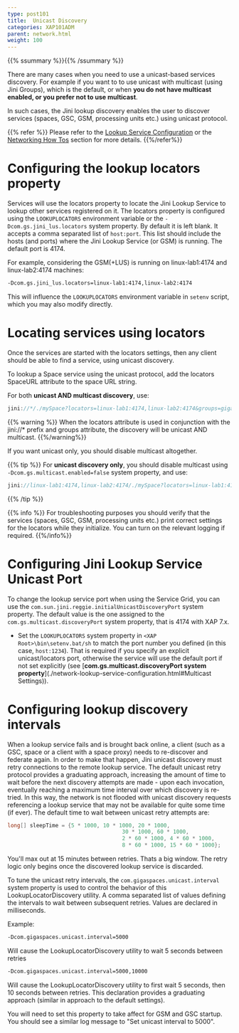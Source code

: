 ```yaml
---
type: post101
title:  Unicast Discovery
categories: XAP101ADM
parent: network.html
weight: 100
---
```


{{% ssummary %}}{{% /ssummary %}}



There are many cases when you need to use a unicast-based services discovery. For example if you want to to use unicast with multicast (using Jini Groups), which is the default, or when **you do not have multicast enabled, or you prefer not to use multicast**.

In such cases, the Jini lookup discovery enables the user to discover services (spaces, GSC, GSM, processing units etc.) using unicast protocol.

{{% refer %}}
Please refer to the [Lookup Service Configuration](./network-lookup-service-configuration.html) or the [Networking How Tos](./network.html) section for more details.
{{%/refer%}}

# Configuring the lookup locators property

Services will use the locators property to locate the Jini Lookup Service to lookup other services registered on it. The locators property is configured using the `LOOKUPLOCATORS` environment variable or the `-Dcom.gs.jini_lus.locators` system property. By default it is left blank. It accepts a comma separated list of `host:port`. This list should include the hosts (and ports) where the Jini Lookup Service (or GSM) is running. The default port is 4174.

For example, considering the GSM(+LUS) is running on linux-lab1:4174 and linux-lab2:4174 machines:


```bash
-Dcom.gs.jini_lus.locators=linux-lab1:4174,linux-lab2:4174
```

This will influence the `LOOKUPLOCATORS` environment variable in `setenv` script, which you may also modify directly.

# Locating services using locators

Once the services are started with the locators settings, then any client should be able to find a service, using unicast discovery.

To lookup a Space service using the unicast protocol, add the locators SpaceURL attribute to the space URL string.

For both **unicast AND multicast discovery**, use:


```java
jini://*/./mySpace?locators=linux-lab1:4174,linux-lab2:4174&groups=gigaspaces-{{%currentversion%}}-XAPPremium-ga
```

{{% warning %}}
When the locators attribute is used in conjunction with the jini://* prefix and groups attribute, the discovery will be unicast AND multicast.
{{%/warning%}}

If you want unicast only, you should disable multicast altogether.

{{% tip %}}
For **unicast discovery only**, you should disable multicast using `-Dcom.gs.multicast.enabled=false` system property, and use:


```java
jini://linux-lab1:4174,linux-lab2:4174/./mySpace?locators=linux-lab1:4174,linux-lab2:4174
```

{{% /tip %}}

{{% info %}}
For troubleshooting purposes you should verify that the services (spaces, GSC, GSM, processing units etc.) print correct settings for the locators while they initialize. You can turn on the relevant logging if required.
{{%/info%}}

# Configuring Jini Lookup Service Unicast Port

To change the lookup service port when using the Service Grid, you can use the `com.sun.jini.reggie.initialUnicastDiscoveryPort` system property. The default value is the one assigned to the `com.gs.multicast.discoveryPort` system property, that is 4174 with XAP 7.x.

- Set the `LOOKUPLOCATORS` system property in `<XAP Root>\bin\setenv.bat/sh` to match the port number you defined (in this case, `host:1234`). That is required if you specify an explicit unicast/locators port, otherwise the service will use the default port if not set explicitly (see [**com.gs.multicast.discoveryPort system property**](./network-lookup-service-configuration.html#Multicast Settings)).

# Configuring lookup discovery intervals

When a lookup service fails and is brought back online, a client (such as a GSC, space or a client with a space proxy) needs to re-discover and federate again. In order to make that happen, Jini unicast discovery must retry connections to the remote lookup service. The default unicast retry protocol provides a graduating approach, increasing the amount of time to wait before the next discovery attempts are made - upon each invocation, eventually reaching a maximum time interval over which discovery is re-tried. In this way, the network is not flooded with unicast discovery requests referencing a lookup service that may not be available for quite some time (if ever). The default time to wait between unicast retry attempts are:


```java
long[] sleepTime = {5 * 1000, 10 * 1000, 20 * 1000,
                                    30 * 1000, 60 * 1000,
                                    2 * 60 * 1000, 4 * 60 * 1000,
                                    8 * 60 * 1000, 15 * 60 * 1000};
```

You'll max out at 15 minutes between retries. Thats a big window.
The retry logic only begins once the discovered lookup service is discarded.

To tune the unicast retry intervals, the `com.gigaspaces.unicast.interval` system property is used to control the behavior of this LookupLocatorDiscovery utility. A comma separated list of values defining the intervals to wait between subsequent retries. Values are declared in milliseconds.

Example:


```bash
-Dcom.gigaspaces.unicast.interval=5000
```

Will cause the LookupLocatorDiscovery utility to wait 5 seconds between retries


```bash
-Dcom.gigaspaces.unicast.interval=5000,10000
```

Will cause the LookupLocatorDiscovery utility to first wait 5 seconds, then 10 seconds between retries. This declaration provides a graduating approach (similar in approach to the default settings).

You will need to set this property to take affect for GSM and GSC startup. You should see a similar log message to "Set unicast interval to 5000".
